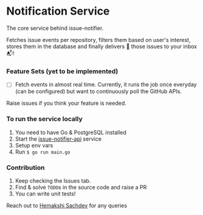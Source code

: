 # Notification Service

The core service behind issue-notifier.

Fetches issue events per repository, filters them based on user's interest, stores them in the database and finally delivers :incoming_envelope: those issues to your inbox :mailbox_with_mail:!

### Feature Sets (yet to be implemented)
- [ ] Fetch events in almost real time. Currently, it runs the job once everyday (can be configured) but want to continuously poll the GitHub APIs.

Raise issues if you think your feature is needed.

### To run the service locally
1. You need to have Go & PostgreSQL installed
2. Start the [issue-notifier-api](https://github.com/issue-notifier/issue-notifier-api) service
2. Setup env vars
3. Run `$ go run main.go` 

### Contribution
1. Keep checking the Issues tab.
2. Find & solve `TODO`s in the source code and raise a PR
3. You can write unit tests!

Reach out to [Hemakshi Sachdev](https://github.com/hemakshis) for any queries